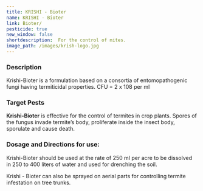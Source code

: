 ```yaml
---
title: KRISHI - Bioter
name: KRISHI - Bioter
link: Bioter/
pesticide: true
new_window: false
shortdescription:  For the control of mites.
image_path: /images/krish-logo.jpg
---
```

### Description
Krishi-Bioter is a formulation based on a consortia of entomopathogenic fungi having termiticidal properties.  CFU = 2 x 108 per ml

### Target Pests
**Krishi-Bioter** is effective for the control of termites in crop plants. Spores of the
fungus invade termite’s body,  proliferate inside the insect body, sporulate and cause death.

### Dosage and Directions for use:
Krishi-Bioter should be used at the rate of 250 ml per acre to
be dissolved in 250 to 400 liters of water and used for drenching the soil.

Krishi - Bioter can also be sprayed on aerial parts for controlling termite infestation on tree trunks.
